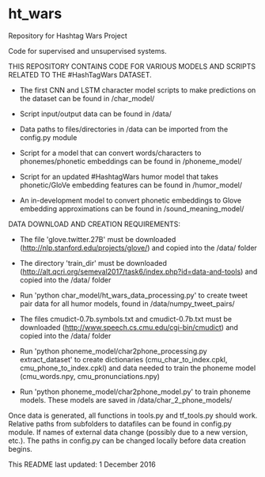 # ht_wars
Repository for Hashtag Wars Project

Code for supervised and unsupervised systems.

THIS REPOSITORY CONTAINS CODE FOR VARIOUS MODELS AND SCRIPTS RELATED TO THE #HashTagWars DATASET.

- The first CNN and LSTM character model scripts to make predictions on the dataset can be found in /char_model/

- Script input/output data can be found in /data/

- Data paths to files/directories in /data can be imported from the config.py module

- Script for a model that can convert words/characters to phonemes/phonetic embeddings can be found in /phoneme_model/

- Script for an updated #HashtagWars humor model that takes phonetic/GloVe embedding features can be found in /humor_model/

- An in-development model to convert phonetic embeddings to Glove embedding approximations can be found in /sound_meaning_model/


DATA DOWNLOAD AND CREATION REQUIREMENTS:

- The file 'glove.twitter.27B' must be downloaded (http://nlp.stanford.edu/projects/glove/) and copied into the /data/ folder

- The directory 'train_dir' must be downloaded (http://alt.qcri.org/semeval2017/task6/index.php?id=data-and-tools) and copied into the /data/ folder

- Run 'python char_model/ht_wars_data_processing.py' to create tweet pair data for all humor models, found in /data/numpy_tweet_pairs/

- The files cmudict-0.7b.symbols.txt and cmudict-0.7b.txt must be downloaded (http://www.speech.cs.cmu.edu/cgi-bin/cmudict) and copied into the /data/ folder

- Run 'python phoneme_model/char2phone_processing.py extract_dataset' to create dictionaries (cmu_char_to_index.cpkl, cmu_phone_to_index.cpkl)
    and data needed to train the phoneme model (cmu_words.npy, cmu_pronunciations.npy)

- Run 'python phoneme_model/char2phone_model.py' to train phoneme models. These models are saved in /data/char_2_phone_models/

Once data is generated, all functions in tools.py and tf_tools.py should work. Relative paths from subfolders to datafiles can be found in config.py module.
If names of external data change (possibly due to a new version, etc.). The paths in config.py can be changed locally before data creation begins.

This README last updated: 1 December 2016